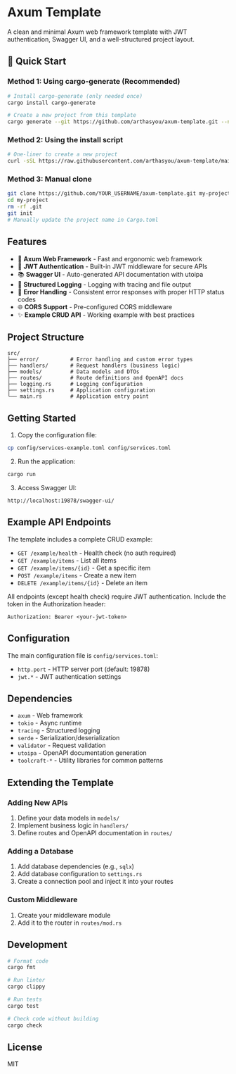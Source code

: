 # Axum Template

A clean and minimal Axum web framework template with JWT authentication, Swagger UI, and a well-structured project layout.

## 🚀 Quick Start

### Method 1: Using cargo-generate (Recommended)

```bash
# Install cargo-generate (only needed once)
cargo install cargo-generate

# Create a new project from this template
cargo generate --git https://github.com/arthasyou/axum-template.git --name my-project
```

### Method 2: Using the install script

```bash
# One-liner to create a new project
curl -sSL https://raw.githubusercontent.com/arthasyou/axum-template/main/install.sh | sh -s -- my-project
```

### Method 3: Manual clone

```bash
git clone https://github.com/YOUR_USERNAME/axum-template.git my-project
cd my-project
rm -rf .git
git init
# Manually update the project name in Cargo.toml
```

## Features

- 🚀 **Axum Web Framework** - Fast and ergonomic web framework
- 🔐 **JWT Authentication** - Built-in JWT middleware for secure APIs
- 📚 **Swagger UI** - Auto-generated API documentation with utoipa
- 📝 **Structured Logging** - Logging with tracing and file output
- 🔧 **Error Handling** - Consistent error responses with proper HTTP status codes
- 🌐 **CORS Support** - Pre-configured CORS middleware
- ✨ **Example CRUD API** - Working example with best practices

## Project Structure

```
src/
├── error/          # Error handling and custom error types
├── handlers/       # Request handlers (business logic)
├── models/         # Data models and DTOs
├── routes/         # Route definitions and OpenAPI docs
├── logging.rs      # Logging configuration
├── settings.rs     # Application configuration
└── main.rs         # Application entry point
```

## Getting Started

1. Copy the configuration file:
```bash
cp config/services-example.toml config/services.toml
```

2. Run the application:
```bash
cargo run
```

3. Access Swagger UI:
```
http://localhost:19878/swagger-ui/
```

## Example API Endpoints

The template includes a complete CRUD example:

- `GET /example/health` - Health check (no auth required)
- `GET /example/items` - List all items
- `GET /example/items/{id}` - Get a specific item
- `POST /example/items` - Create a new item
- `DELETE /example/items/{id}` - Delete an item

All endpoints (except health check) require JWT authentication. Include the token in the Authorization header:
```
Authorization: Bearer <your-jwt-token>
```

## Configuration

The main configuration file is `config/services.toml`:

- `http.port` - HTTP server port (default: 19878)
- `jwt.*` - JWT authentication settings

## Dependencies

- `axum` - Web framework
- `tokio` - Async runtime
- `tracing` - Structured logging
- `serde` - Serialization/deserialization
- `validator` - Request validation
- `utoipa` - OpenAPI documentation generation
- `toolcraft-*` - Utility libraries for common patterns

## Extending the Template

### Adding New APIs

1. Define your data models in `models/`
2. Implement business logic in `handlers/`
3. Define routes and OpenAPI documentation in `routes/`

### Adding a Database

1. Add database dependencies (e.g., `sqlx`)
2. Add database configuration to `settings.rs`
3. Create a connection pool and inject it into your routes

### Custom Middleware

1. Create your middleware module
2. Add it to the router in `routes/mod.rs`

## Development

```bash
# Format code
cargo fmt

# Run linter
cargo clippy

# Run tests
cargo test

# Check code without building
cargo check
```

## License

MIT